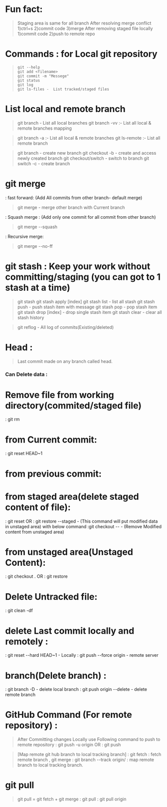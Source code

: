 # Fun fact:
>Staging area is same for all branch
>After resolving merge conflict 1)ctrl+s 2)commit code 3)merge
>After removing staged file locally 1)commit code 2)push to remote repo

# Commands : for Local git repository
> ```git init 
>git --help 
>git add <filename>
>git commit -m "Messege"
>git status
>git log
>git ls-files -  List tracked/staged files
 


# List local and remote branch
>git branch - List all local branches
>git branch -vv :- List all local & remote branches mapping

>git branch -a  :- List all local & remote branches
>git ls-remote :- List all remote branch
 

>git branch <branchname> - create new branch
>git checkout -b <branchname> - create and access newly created branch
>git checkout/switch <branchname> - switch to branch
>git switch -c <branchname> - create branch

# git merge
: fast forward: (Add All commits from other branch- default merge)
>git merge <other-branch> - merge other branch with Current branch

: Squash merge : (Add only one commit for all commit from other branch)
> git merge --squash <Other-branch-name>

: Recursive merge:
> git merge --no-ff <other-branch>


# git stash : Keep your work without committing/staging (you can got to 1 stash at a time)
>git stash
>git stash apply [index]
>git stash list - list all stash
>git stash push - push stash item with message
>git stash pop - pop stash item
>git stash drop [index] - drop single stash item
>git stash clear - clear all stash history

>git reflog - All log of commits(Existing/deleted)

# Head :
>Last commit made on any branch called head.

### Can Delete data :
# Remove file from working directory(commited/staged file)
: git rm <file-name>

# from Current commit:
: git reset HEAD~1

# from previous commit:

# from staged area(delete staged content of file):
: git reset <filename> OR : git restore --staged <filename>- (This command will put modified data in unstaged area) with below command
:git checkout -- <filename> - (Remove Modified content from unstaged area) 

# from unstaged area(Unstaged Content):
: git checkout .    OR 
: git restore <file-name>

# Delete Untracked file:
: git clean -df

# delete Last commit locally and remotely :
: git reset --hard HEAD~1  - Locally
: git push --force origin <branch-name> - remote server


# branch(Delete branch) : 
: git branch -D <branch-name> - delete local branch
: git push origin --delete <branch-name> - delete remote branch


# GitHub Command (For remote repository) :
> After Committing changes Locally use Following command to push to remote repository
: git push -u origin <branch-name>  OR : git push

> [Map remote git hub branch to local tracking branch]
: git fetch : fetch remote branch , git merge
: git branch --track <local-branch-name> origin/<remote-branch-name> : map remote branch to local tracking branch.

# git pull
> git pull = git fetch + git merge
: git pull
: git pull origin <branch-name>

